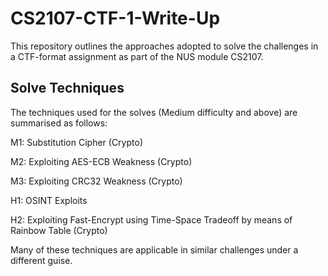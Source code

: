 # CS2107-CTF-1-Write-Up
This repository outlines the approaches adopted to solve the challenges in a CTF-format assignment as part of the NUS module CS2107.


## Solve Techniques

The techniques used for the solves (Medium difficulty and above) are summarised as follows:

M1: Substitution Cipher (Crypto)

M2: Exploiting AES-ECB Weakness (Crypto)

M3: Exploiting CRC32 Weakness (Crypto)

H1: OSINT Exploits

H2: Exploiting Fast-Encrypt using Time-Space Tradeoff by means of Rainbow Table (Crypto)


Many of these techniques are applicable in similar challenges under a different guise.
